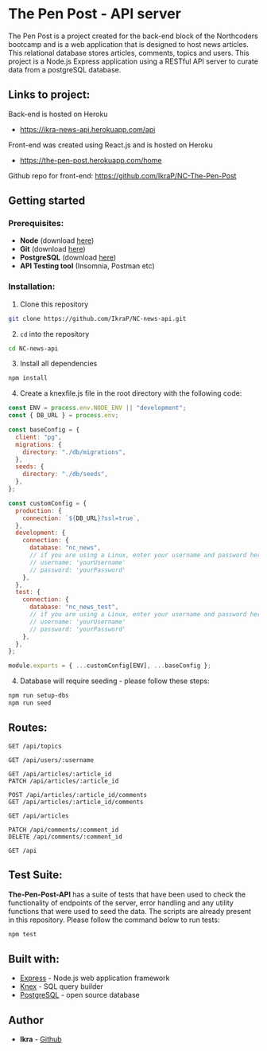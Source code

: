 # The Pen Post - API server

The Pen Post is a project created for the back-end block of the Northcoders bootcamp and is a web application that is designed to host news articles. This relational database stores articles, comments, topics and users. This project is a Node.js Express application using a RESTful API server to curate data from a postgreSQL database.

## Links to project:

Back-end is hosted on Heroku

- https://ikra-news-api.herokuapp.com/api

Front-end was created using React.js and is hosted on Heroku

- https://the-pen-post.herokuapp.com/home

Github repo for front-end: https://github.com/IkraP/NC-The-Pen-Post

## Getting started

### Prerequisites:

- **Node** (download [here](https://nodejs.org/en/))
- **Git** (download [here](https://git-scm.com/book/en/v2/Getting-Started-Installing-Git))
- **PostgreSQL** (download [here](https://www.postgresql.org/download/))
- **API Testing tool** (Insomnia, Postman etc)

### Installation:

1. Clone this repository

```bash
git clone https://github.com/IkraP/NC-news-api.git
```

2. `cd` into the repository

```bash
cd NC-news-api
```

3. Install all dependencies

```bash
npm install
```

4. Create a knexfile.js file in the root directory with the following code:

```js
const ENV = process.env.NODE_ENV || "development";
const { DB_URL } = process.env;

const baseConfig = {
  client: "pg",
  migrations: {
    directory: "./db/migrations",
  },
  seeds: {
    directory: "./db/seeds",
  },
};

const customConfig = {
  production: {
    connection: `${DB_URL}?ssl=true`,
  },
  development: {
    connection: {
      database: "nc_news",
      // if you are using a Linux, enter your username and password here
      // username: 'yourUsername'
      // password: 'yourPassword'
    },
  },
  test: {
    connection: {
      database: "nc_news_test",
      // if you are using a Linux, enter your username and password here
      // username: 'yourUsername'
      // password: 'yourPassword'
    },
  },
};

module.exports = { ...customConfig[ENV], ...baseConfig };
```

4. Database will require seeding - please follow these steps:

```bash
npm run setup-dbs
npm run seed
```

## Routes:

```http
GET /api/topics

GET /api/users/:username

GET /api/articles/:article_id
PATCH /api/articles/:article_id

POST /api/articles/:article_id/comments
GET /api/articles/:article_id/comments

GET /api/articles

PATCH /api/comments/:comment_id
DELETE /api/comments/:comment_id

GET /api
```

## Test Suite:

**The-Pen-Post-API** has a suite of tests that have been used to check the functionality of endpoints of the server, error handling and any utility functions that were used to seed the data. The scripts are already present in this repository. Please follow the command below to run tests:

```bash
npm test
```

## Built with:

- [Express](https://expressjs.com/) - Node.js web application framework
- [Knex](http://knexjs.org/) - SQL query builder
- [PostgreSQL](https://www.postgresql.org/) - open source database

## Author

- **Ikra** - [Github](https://github.com/ikraP)
